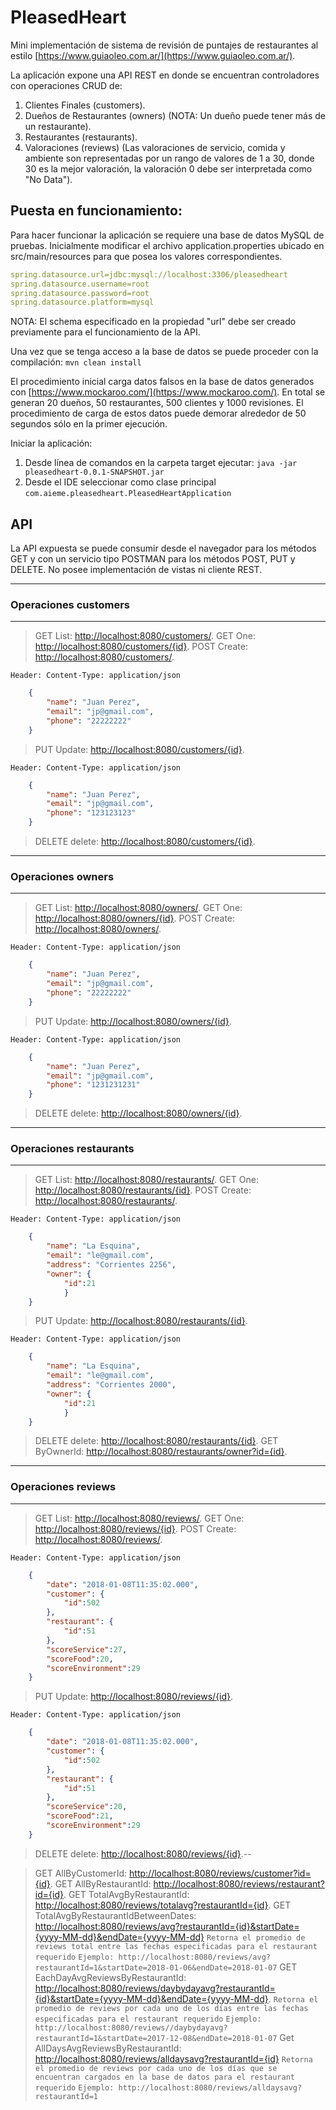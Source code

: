 # PleasedHeart
Mini implementación de sistema de revisión de puntajes de restaurantes al estilo [https://www.guiaoleo.com.ar/](https://www.guiaoleo.com.ar/).

La aplicación expone una API REST en donde se encuentran controladores con operaciones CRUD de:
1. Clientes Finales (customers).
2. Dueños de Restaurantes (owners) (NOTA: Un dueño puede tener más de un restaurante).
3. Restaurantes (restaurants).
4. Valoraciones (reviews) (Las valoraciones de servicio, comida y ambiente son representadas por un rango de valores de 1 a 30, donde 30 es la mejor valoración, la valoración 0 debe ser interpretada como "No Data").

## Puesta en funcionamiento:
Para hacer funcionar la aplicación se requiere una base de datos MySQL de pruebas.
Inicialmente modificar el archivo application.properties ubicado en src/main/resources para que posea los valores correspondientes.

```yml
spring.datasource.url=jdbc:mysql://localhost:3306/pleasedheart
spring.datasource.username=root
spring.datasource.password=root
spring.datasource.platform=mysql
```
    
NOTA: El schema especificado en la propiedad "url" debe ser creado previamente para el funcionamiento de la API.

Una vez que se tenga acceso a la base de datos se puede proceder con la compilación:
`mvn clean install`

El procedimiento inicial carga datos falsos en la base de datos generados con [https://www.mockaroo.com/](https://www.mockaroo.com/).
En total se generan 20 dueños, 50 restaurantes, 500 clientes y 1000 revisiones. El procedimiento de carga de estos datos puede demorar alrededor de 50 segundos sólo en la primer ejecución.

Iniciar la aplicación:
1. Desde línea de comandos en la carpeta target ejecutar: `java -jar pleasedheart-0.0.1-SNAPSHOT.jar`
2. Desde el IDE seleccionar como clase principal `com.aieme.pleasedheart.PleasedHeartApplication`

## API
La API expuesta se puede consumir desde el navegador para los métodos GET y con un servicio tipo POSTMAN para los métodos POST, PUT y DELETE.
No posee implementación de vistas ni cliente REST.

---
### Operaciones customers
---
> GET List: [http://localhost:8080/customers/](http://localhost:8080/customers/).
> GET One: [http://localhost:8080/customers/{id}](http://localhost:8080/customers/1).
> POST Create: [http://localhost:8080/customers/](http://localhost:8080/customers/).

`Header: Content-Type: application/json`

```json
    {
	    "name": "Juan Perez",
	    "email": "jp@gmail.com",
	    "phone": "22222222"
    }
```
> PUT Update: [http://localhost:8080/customers/{id}](http://localhost:8080/customers/502).

`Header: Content-Type: application/json`

```json
    {
	    "name": "Juan Perez",
	    "email": "jp@gmail.com",
	    "phone": "123123123"
    }
```
> DELETE delete: [http://localhost:8080/customers/{id}](http://localhost:8080/customers/502).

---
### Operaciones owners
---
> GET List: [http://localhost:8080/owners/](http://localhost:8080/owners/).
> GET One: [http://localhost:8080/owners/{id}](http://localhost:8080/owners/1).
> POST Create: [http://localhost:8080/owners/](http://localhost:8080/owners/).

`Header: Content-Type: application/json`

```json
    {
	    "name": "Juan Perez",
	    "email": "jp@gmail.com",
	    "phone": "22222222"
    }
```
> PUT Update: [http://localhost:8080/owners/{id}](http://localhost:8080/owners/21).

`Header: Content-Type: application/json`

```json
    {
	    "name": "Juan Perez",
	    "email": "jp@gmail.com",
	    "phone": "1231231231"
    }
```
> DELETE delete: [http://localhost:8080/owners/{id}](http://localhost:8080/owners/21).

---
### Operaciones restaurants
---
> GET List: [http://localhost:8080/restaurants/](http://localhost:8080/restaurants/).
> GET One: [http://localhost:8080/restaurants/{id}](http://localhost:8080/restaurants/1).
> POST Create: [http://localhost:8080/restaurants/](http://localhost:8080/restaurants/).

`Header: Content-Type: application/json`

```json
    {
	    "name": "La Esquina",
	    "email": "le@gmail.com",
	    "address": "Corrientes 2256",
	    "owner": {
		    "id":21
	        }
    }
```
> PUT Update: [http://localhost:8080/restaurants/{id}](http://localhost:8080/restaurants/51).

`Header: Content-Type: application/json`

```json
    {
	    "name": "La Esquina",
	    "email": "le@gmail.com",
	    "address": "Corrientes 2000",
	    "owner": {
		    "id":21
	        }
    }
```
> DELETE delete: [http://localhost:8080/restaurants/{id}](http://localhost:8080/restaurants/51).
> GET ByOwnerId: [http://localhost:8080/restaurants/owner?id={id}](http://localhost:8080/restaurants/owner?id=1).

---
### Operaciones reviews
---
> GET List: [http://localhost:8080/reviews/](http://localhost:8080/reviews/).
> GET One: [http://localhost:8080/reviews/{id}](http://localhost:8080/reviews/1).
> POST Create: [http://localhost:8080/reviews/](http://localhost:8080/restaurants/).

`Header: Content-Type: application/json`

```json
    {
	    "date": "2018-01-08T11:35:02.000",
	    "customer": {
		    "id":502
	    },
	    "restaurant": {
		    "id":51
	    },
	    "scoreService":27,
	    "scoreFood":20,
       	"scoreEnvironment":29
    }
```
> PUT Update: [http://localhost:8080/reviews/{id}](http://localhost:8080/restaurants/1001).

`Header: Content-Type: application/json`

```json
    {
	    "date": "2018-01-08T11:35:02.000",
	    "customer": {
		    "id":502
	    },
	    "restaurant": {
		    "id":51
	    },
	    "scoreService":20,
	    "scoreFood":21,
       	"scoreEnvironment":29
    }
```
> DELETE delete: [http://localhost:8080/reviews/{id}](http://localhost:8080/reviews/1001).--

> GET AllByCustomerId: [http://localhost:8080/reviews/customer?id={id}](http://localhost:8080/reviews/owner?id=1).
> GET AllByRestaurantId: [http://localhost:8080/reviews/restaurant?id={id}](http://localhost:8080/reviews/restaurant?id=1).
> GET TotalAvgByRestaurantId: [http://localhost:8080/reviews/totalavg?restaurantId={id}](http://localhost:8080/reviews/totalavg?restaurantId=1).
> GET TotalAvgByRestaurantIdBetweenDates: [http://localhost:8080/reviews/avg?restaurantId={id}&startDate={yyyy-MM-dd}&endDate={yyyy-MM-dd}](http://localhost:8080/reviews/avg?restaurantId=1&startDate=2018-01-06&endDate=2018-01-07)
`Retorna el promedio de reviews total entre las fechas especificadas para el restaurant requerido`
`Ejemplo: http://localhost:8080/reviews/avg?restaurantId=1&startDate=2018-01-06&endDate=2018-01-07`
> GET EachDayAvgReviewsByRestaurantId: [http://localhost:8080/reviews/daybydayavg?restaurantId={id}&startDate={yyyy-MM-dd}&endDate={yyyy-MM-dd}](http://localhost:8080/reviews/daybydayavg?restaurantId=1&startDate=2017-12-08&endDate=2018-01-07).
`Retorna el promedio de reviews por cada uno de los días entre las fechas especificadas para el restaurant requerido`
`Ejemplo: http://localhost:8080/reviews//daybydayavg?restaurantId=1&startDate=2017-12-08&endDate=2018-01-07`
> Get AllDaysAvgReviewsByRestaurantId: [http://localhost:8080/reviews/alldaysavg?restaurantId={id}](http://localhost:8080/reviews/alldaysavg?restaurantId=1)
`Retorna el promedio de reviews por cada uno de los días que se encuentran cargados en la base de datos para el restaurant requerido`
`Ejemplo: http://localhost:8080/reviews/alldaysavg?restaurantId=1`


